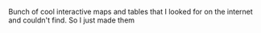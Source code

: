 Bunch of cool interactive maps and tables that I looked for on the internet and couldn't find. So I just made them 
